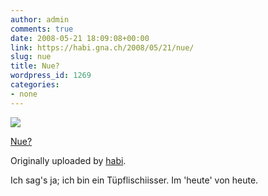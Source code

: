 ```yaml
---
author: admin
comments: true
date: 2008-05-21 18:09:08+00:00
link: https://habi.gna.ch/2008/05/21/nue/
slug: nue
title: Nue?
wordpress_id: 1269
categories:
- none
---
```



 [![](https://static.flickr.com/2060/2510923925_c80c40deea_m.jpg)](https://www.flickr.com/photos/habi/2510923925/)
   

 
  [Nue?](https://www.flickr.com/photos/habi/2510923925/)
    

  Originally uploaded by [habi](https://www.flickr.com/people/habi/).
 



Ich sag's ja; ich bin ein Tüpflischiisser. Im 'heute' von heute.
  

